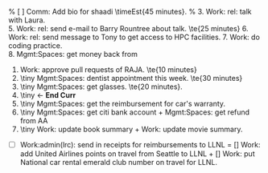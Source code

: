 

% [ ] Comm: Add bio for shaadi \timeEst{45 minutes}. 
% 3.  Work: rel: talk with Laura.  
5.  Work: rel: send e-mail to Barry Rountree about talk. \te{25 minutes} 
6.  Work: rel: send message to Tony to get access to HPC facilities. 
7.  Work: do coding practice.  
8.  Mgmt:Spaces: get money back from 
1.  Work: approve pull requests of RAJA. \te{10 minutes}  
1. \tiny Mgmt:Spaces: dentist appointment this week. \te{30 minutes} 
1. \tiny Mgmt:Spaces: get glasses. \te{20 minutes}. 
1. \tiny $\leftarrow$ **End Curr**
1. \tiny Mgmt:Spaces: get the reimbursement for car's warranty.
1. \tiny Mgmt:Spaces: get citi bank account + Mgmt:Spaces: get refund from AA
1. \tiny Work: update book summary + Work: update movie summary. 


- [ ] Work:admin(lrc): send in receipts for reimbursements to LLNL =  [] Work: add United Airlines points on travel from Seattle to LLNL + [] Work: put National car rental emerald club number on travel for LLNL. 
